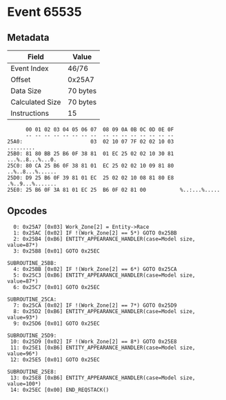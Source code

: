 # Event 65535

## Metadata

| Field           | Value    |
|-----------------|----------|
| Event Index     | 46/76    |
| Offset          | 0x25A7   |
| Data Size       | 70 bytes |
| Calculated Size | 70 bytes |
| Instructions    | 15       |

```
      00 01 02 03 04 05 06 07  08 09 0A 0B 0C 0D 0E 0F
      -- -- -- -- -- -- -- --  -- -- -- -- -- -- -- --
25A0:                      03  02 10 07 7F 02 02 10 03         .........
25B0: 81 80 BB 25 B6 0F 38 81  01 EC 25 02 02 10 30 81  ...%..8...%...0.
25C0: 80 CA 25 B6 0F 38 81 01  EC 25 02 02 10 09 81 80  ..%..8...%......
25D0: D9 25 B6 0F 39 81 01 EC  25 02 02 10 08 81 80 E8  .%..9...%.......
25E0: 25 B6 0F 3A 81 01 EC 25  B6 0F 02 81 00           %..:...%.....   
```

## Opcodes

```
  0: 0x25A7 [0x03] Work_Zone[2] = Entity->Race
  1: 0x25AC [0x02] IF !(Work_Zone[2] == 5*) GOTO 0x25BB
  2: 0x25B4 [0xB6] ENTITY_APPEARANCE_HANDLER(case=Model size, value=87*)
  3: 0x25B8 [0x01] GOTO 0x25EC

SUBROUTINE_25BB:
  4: 0x25BB [0x02] IF !(Work_Zone[2] == 6*) GOTO 0x25CA
  5: 0x25C3 [0xB6] ENTITY_APPEARANCE_HANDLER(case=Model size, value=87*)
  6: 0x25C7 [0x01] GOTO 0x25EC

SUBROUTINE_25CA:
  7: 0x25CA [0x02] IF !(Work_Zone[2] == 7*) GOTO 0x25D9
  8: 0x25D2 [0xB6] ENTITY_APPEARANCE_HANDLER(case=Model size, value=93*)
  9: 0x25D6 [0x01] GOTO 0x25EC

SUBROUTINE_25D9:
 10: 0x25D9 [0x02] IF !(Work_Zone[2] == 8*) GOTO 0x25E8
 11: 0x25E1 [0xB6] ENTITY_APPEARANCE_HANDLER(case=Model size, value=96*)
 12: 0x25E5 [0x01] GOTO 0x25EC

SUBROUTINE_25E8:
 13: 0x25E8 [0xB6] ENTITY_APPEARANCE_HANDLER(case=Model size, value=100*)
 14: 0x25EC [0x00] END_REQSTACK()
```
